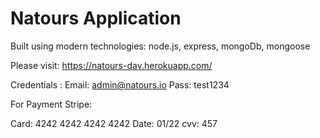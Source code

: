 # Natours Application

Built using modern technologies: node.js, express, mongoDb, mongoose 


Please visit: https://natours-dav.herokuapp.com/

Credentials :
 Email: admin@natours.io
 Pass: test1234
 

For Payment Stripe:

 Card: 4242 4242 4242 4242
 Date: 01/22
 cvv: 457
